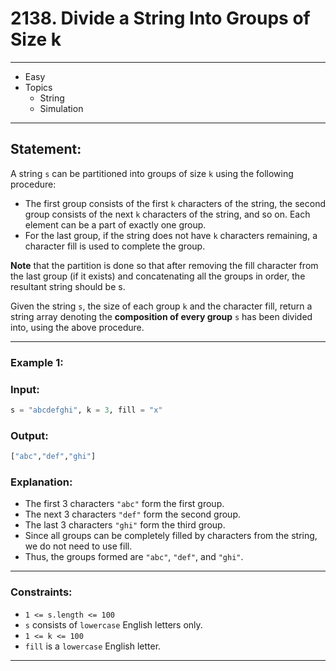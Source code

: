 # 2138. Divide a String Into Groups of Size k
------
+ Easy
+ Topics
  - String
  - Simulation
---
## Statement:
A string `s` can be partitioned into groups of size `k` using the following procedure:
  + The first group consists of the first `k` characters of the string, the second group consists of the next `k` characters of the string, and so on.
     Each element can be a part of exactly one group.
  + For the last group, if the string does not have `k` characters remaining, a character fill is used to complete the group.

**Note** that the partition is done so that after removing the fill character from the last group (if it exists) and concatenating all the groups in order, the resultant string should be s.

Given the string `s`, the size of each group `k` and the character fill, return a string array denoting the **composition of every group** `s` has been divided into, using the above procedure.

---
### Example 1:

### Input: 
```python
s = "abcdefghi", k = 3, fill = "x"
```
### Output: 
```python
["abc","def","ghi"]
```
### Explanation:
+ The first 3 characters `"abc"` form the first group.
+ The next 3 characters `"def"` form the second group.
+ The last 3 characters `"ghi"` form the third group.
+ Since all groups can be completely filled by characters from the string, we do not need to use fill.
+ Thus, the groups formed are `"abc"`, `"def"`, and `"ghi"`.
---

### Constraints:

  + `1 <= s.length <= 100`
  + `s` consists of `lowercase` English letters only.
  + `1 <= k <= 100`
  + `fill` is a `lowercase` English letter.

----
